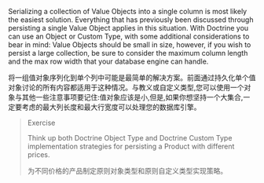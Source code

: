 Serializing a collection of Value Objects into a single column is most likely the easiest solution. Everything that has previously been discussed through persisting a single Value Object applies in this situation. With Doctrine you can use an Object or Custom Type, with some additional considerations to bear in mind: Value Objects should be small in size, however, if you wish to persist a large collection, be sure to consider the maximum column length and the max row width that your database engine can handle.

将一组值对象序列化到单个列中可能是最简单的解决方案。前面通过持久化单个值对象讨论的所有内容都适用于这种情况。与教义或自定义类型,您可以使用一个对象与其他一些注意事项要记住:值对象应该是小,但是,如果你想坚持一个大集合,一定要考虑的最大列长度和最大行宽度可以处理您的数据库引擎。

> Exercise
>
> Think up both Doctrine Object Type and Doctrine Custom Type implementation strategies for persisting a Product with different prices.
>
> 为不同价格的产品制定原则对象类型和原则自定义类型实现策略。



